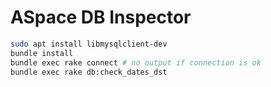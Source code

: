 # ASpace DB Inspector

```bash
sudo apt install libmysqlclient-dev
bundle install
bundle exec rake connect # no output if connection is ok
bundle exec rake db:check_dates_dst
```
